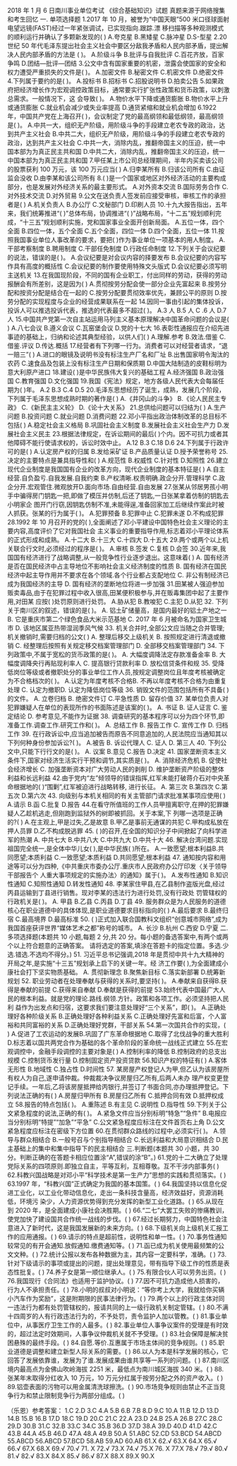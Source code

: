 2018 年 1 月 6 日南川事业单位考试
《综合基础知识》试题
真题来源于网络搜集和考生回忆
一. 单项选择题
1.2017 年 10 月，被誉为“中国天眼”500 米口径球面射电望远镜(FAST)经过一年紧张调试，已实现指向.跟踪.漂 移扫描等多种观测模式的顺利运行并确认了多颗新发现的(   )
A.夸克星 B.黑矮星 C.脉冲星 D.S-型星
2.20 世纪 50 年代毛泽东提出社会主义社会中要区分敌我矛盾和人民内部矛盾，提出解决人民内部矛盾的方法是 (   )。
A.阶级斗争 B.批评与自我批评 C.百花齐放，百家争鸣 D.团结—批评—团结
3.公文中含有国家重要的机密，泄露会使国家的安全和权力遭受严重损失的文件是(   )。 
A.加密文件 B.秘密文件
C.机密文件 D.绝密文件 
4.下列属于要约的是(   )。 
A.投标书 B.招标书 C.招股说明书 D.拍卖公告
5.如果政府把经济增长作为宏观调控政策目标，通常要实行扩张性政策和货币政策，以刺激总需求。一般情况下，这 会导致(   )。
A.物价水平下降或通货膨胀 B.物价水平上升或通货膨胀 C.就业机会减少或失业率提高 D.通货紧缩和就业机会增加
6.1922 年，中国共产党在上海召开(   )，会议制定了党的最高纲领和最低纲领，最高纲领是(   )。
 A.中共一大，组织无产阶级，用阶级斗争的手段建立老农专政的政治，达到共产主义社会 
B.中共二大，组织无产阶级，用阶级斗争的手段建立老农专政的政治，达到共产主义社会 
C.中共一大，消除内乱，推翻帝国主义的压迫，统一中国本部为为真正民主共和国 
D.中共二大，消除内乱，推翻帝国主义的压迫，统一中国本部为为真正民主共和国
7.甲任某上市公司总经理期间，半年内买卖该公司的股票获利 100 万元，该 100 万元应当(   )
A.归李某所有 B.归该公司所有
C.由证监会没收 D.由李某和该公司所有
8.(   )是一个国家或地区对外经济活动的主要构成部分，也是发展对外经济关系的最主要形式。 
A.对外资本交流 B.国际劳务合作
C.对外技术交流 D.对外贸易 
9.公文在送负责人签发前应接受审核，审核工作的承担者是(   ) 
A.机关负责人 B.办公厅 C.文秘部门 D.印刷人员
10.十九大报告指出，五年来，我们统筹推进“(   )”总体布局，协调推进“(   )”战略布局，“十二五”规划顺利完 成，“十三五”规划顺利实施，党和国家事业全面开创新局面。
A.五位一体，四个全面 B.四位一体，五个全面 C.五个全面，四位一体 D.四个全面，五位一体
11.按照我国事业单位人事改革的要求，要把(   )作为事业单位一项基本的用人制度。 
A.干部考察制度 B.聘用制度 C.干部任免制度 D.行政任命制度 
12.下列关于会议纪要的说法，错误的是(   )。
A.会议纪要是对会议内容的择要发布 B.会议纪要的内容写作具有高度的概括性 
C.会议纪要的制作要使用特殊文头版式 D.会议纪要必须写明主送机关
13.在我国现阶段，不同的国有企业职工，付出同样的劳动，获得的劳动报酬会有所差别，这是因为(   )
A.贯彻按劳分配会使一部分企业先富起来
B.按劳分配和按资分配是结合在一起的 
C.按劳分配要贯彻效率优先，兼顾公平的原则 
D.按劳分配的实现程度与企业的经营成果联系在一起
14.因同一事由引起的集体投诉，投诉人可以推选投诉代表，推选的代表最多不超过(   )。 
A.3 人 B.5 人 C .6 人 D.7 人 
15.中国共产党第一次自主站运用马列主义基本原理解决中国革命问题的会议是(   )
 A.八七会议 B.遵义会议 C.瓦窑堡会议 D.党的十七大 
16.表彰性通报应在介绍先进事迹的基础上，归纳和论述其典型经验，以供人们(   )
A.理解.参考 B.效法.借鉴 C.借鉴.评议 D.传达.概括
17.经营者有下列哪一行为。消费者可以对经营者请求，“退一赔三”(   ) 
A.进口的眼镜及说明书没有标注生产厂名和厂址 B.出售国家明令淘汰的农药 
C.速食品及包装上没有标注生产日期和保质期 D.中国大陆制造的皮鞋标明为意大利原产进口 
18.建设(   )是中华民族伟大复兴的基础工程
A.经济强国 B.政治强国 C.教育强国 D.文化强国 
19.我国《宪法》规定，地方各级人民代表大会每届任期为(   )年。
A.2 B.3 C.4 D.5 
20.毛泽东思想经历了诞生，成熟，发展几个阶段，下列属于毛泽东思想成熟时期的著作是(   ) 
A.《井冈山的斗争》 B.《论人民民主专政》 C.《新民主主义轮》 D.《论十大关系》 
21.总供给问题可以归结为(   )
A.生产问题 B.投资问题 C.就业问题 D.消费问题 
22.邓小平指出政治体制改革的总目标不包括(   ) 
A.稳定社会主义格局 B.巩固社会主义制度 B.发展社会主义社会生产力 D.发展社会主义民主
23.根据法律规定，在诉讼期间的最后(   )个内。因不可抗力或者其他障碍不能行使请求权的，诉讼时效中止。 
A.12 B.3 C.18 D.6
24.下列属于行政许可的是(   ) 
A.认定房产权的归属 B.发给采矿证 B.产品质量认证 D.授予荣誉称号
25.决定的主要特点是兼具指导性和(   ) 
A.规范性 B.权威性 C.针对性 D.知照性
26.建立现代企业制度是我国国有企业的改革方向，现代企业制度的基本特征是(   ) 
A.自主经营.自负盈亏.自我发展.自我约束 B.产权清晰.权责明确.政企分开.管理科学
C.政企分开.宏观管住.微观放开D.面向市场.自由经营.自由发展
27.张某从邻居男孩小明手中骗得房门钥匙一把,即做了模压并仿制,后还了钥匙,一日张某拿着仿制的钥匙去小明家企 图开门行窃,因钥匙仿制不准,未能得逞,准备回家加工后继续作案此时被人抓获。张某的行为属于(   )。
A.犯罪预备 B.犯罪中止 C.犯罪未遂 D.不构成犯罪
28.1992 年 10 月召开的党的(   ),全面阐述了邓小平建设中国特色社会主义理论的主要内容,高度评价了它对我国社会 主义事业的重要指导作用,标志着邓小平理论体系的正式形成和成熟。
A.十二大 B.十三大 C.十四大 D.十五大 
29.两个或两个以上机关联合行文时,必须经过的程序是(   )。 
A.审核 B.签发 C.复核 D.会签
30.近年来,我国国有经济进行了战略调整,从一般竞争性行业逐步退出。这意味着(   ) 
A. 国有经济是否在国民经济中占主导地位不影响社会主义经济制度的性质
B. 国有经济在国民经济中起主导作用并不要求在各个领域.各个行业都占支配地位 
C. 非公有制经济已成为我国经济的主导
D. 国有经济的垄断地位将进一步加强
31.田某被人强迫参加贩卖毒品,由于在犯罪过程中收入很高,田某便积极参与,并在贩毒集团中起了主要作用,对田某 应按(   )处罚原则进行处罚。
A.胁从犯 B.教唆犯 C.主犯 D.从犯
32. 下列关于南川区的叙述，错误的是(   )。
A. 铝土矿储量高，是国内最好的铝土产地之一 
B. 它是重庆市第二个绿色食品大米示范基地 
C. 2017 年 6 月被命名为国家卫生城市
D. 该地区属亚热带湿润季风气候
33. 机关合并时,全部公文应当随之合并管理;机关撤销时,需要归档的公文(   ) 
A. 整理后移交上级机关
B. 按照规定进行清退或撤销
C. 经整理后按照有关规定移交档案管理部门 
D. 全部移交档案管理部门
34. 下列政策中,不属于宽松的货币政策的是(   )。
A. 大幅度调降法定存款准备金率 B. 大幅度调降央行再贴现利率人
C. 提高银行贷款利率 D. 放松信贷条件和规
35. 受降低岗位等级或者撤职处分的事业单位工作人员,按规定调整岗位且年度考核被确定为不合格档次的(   )。
A.认定为年度考核不合格B. 不再以年度考核不合格为由重复处理 
C. 认定为撤职D. 认定为降低岗位等级
36. 销毁文件的范围包括所有不具备(   )的文件。 
A. 立卷归档 B. 绝密文件订
C.平急性质 D. 留存价值
37. 某单位负责人对犯罪嫌疑人在单位的表现所作的书面陈述是该案的(   )。 
A. 书证 B. 证人证言
C. 鉴定结论 D. 参考意见,不能作为证据
38. 调查研究的基本程序可以分为四个环节,即准备工作.调查工作.研究工作和(   )。 
A. 总结工作 B. 报告工作 C. 宣传工作 D. 归档工作
39. 在行政诉讼中,应当追加被告而原告不同意追加的,人民法院应当通知其以下列何种身份参加诉讼?(   )。 
A.被告 B. 诉讼代理人 C. 证人 D. 第三人
40. 下列公文中,只能下行行文的是(   )。
A. 议案 B.意见 C.报告 D.决定
41. 国家垄断资本主义条件下,国家对经济生活实行干预和调节,其实质是(   )。 
A. 消除经济危机
B. 促使社会经济增长
C. 加强垄断资本对广大劳动人民的剥削
D. 维护垄断资产阶级的整体利益和长远利益
42.由于党内“左”倾领导的错误指挥,红军未能打破蒋介石对中央革命根据地的(   )“围剿”,红军被迫进行战略转移, 进行长征。
A. 第三次 B.第四次 C.第五次 D.第六次
43. 向级别与本机关相同的有关主管部门请求批准某事项应使用(   ) 
A.请示 B.函 C.批复 D.报告
44.在看守所值班的工作人员甲擅离职守,在押的犯罪嫌疑人乙趁机逃走,但刚跑到监狱外的树即被抓回。关于本案,下 列哪一选项是正确的?(   )
A.在主观上,甲是过失,乙是故意 B.甲乙是事前无通谋的共犯 C.甲构成私放在押人员罪 D.乙不构成脱逃罪
45. (   )的召开,在全国的知识分子中间掀起了向科学进军的热潮 
A. 中共七大 B.中共八大 C.中共九大 D.中共十大
46. 解决台湾问题.实现祖国完全统一,是全体中华儿女(   ),是中华民族(   )所在。 
A.一致愿望;根本利益B.共同愿望;本质利益 C.一致愿望;本质利益 D.共同愿望;根本利益
47. 通知按内容和用途等可以分为四种,《中共重庆市委办公厅.重庆市人民政府办公厅印发〈关于领导干部报告个 人重大事项规定的实施办法〉的通知》属于(   )。
A.发布性通知 B.知识性通知 C.知照性通知 D.转发性通知
48. 李某家住甲县,在乙县制作盗版光盘,经过丙县运输到丁县进行销售。现对李某的违法行为进行处罚,没有行政处 罚管辖权的行政机关是(   )。
A. 甲县 B.乙县 C.丙县 D.丁县
49. 服务群众是为人民服务的道德核心在职业道德中的具体体现,是职业道德要求目标指向的(   ) 
A.最后要求
B.最终归宿 C.最高境界 D.最高标准
50. (   )正式加入联合国教科文组织“创意城市网络”,成为我国首座获评世界“媒体艺术之都”称号的城市。 
A. 长沙 B.杭州 C.西安 D.宁夏
二.多项选择题(本题共 10 小题,每题 2 分,共 20 分。每小题的备选答案中,有两个或两个以上符合题意的正确答案。 请将选定的答案,填涂在答题卡的指定位置。多选.少选.错选.不选均不得分。)
51. 习近平总书记强调,2018 年是贯彻中共十九大精神的开局之年,是实施“十三五”规划承上启下的关键一年。经 济工作要(   ),为全面建成小康社会打下坚实物质基础。
A. 贯彻新理念 B.聚焦新目标 C.落实新部署 D.统筹新规划
52. 职业劳动者在处理奉献与获得的关系时,要坚持(   )。 
A.奉献来自获得B.获得是奉献的前提 C.获得来自奉献 D.奉献是获得的前提
53.始终代表中国最广大人民的根本利益。就是党的理论.路线.纲领.方针。政策和各项工作。必须坚持把人民利 益作为出发点和归宿，这要求我们要注意处理好“三个关系”，即(   )。
A.正确处理好各种阶级关系 B.正确处理好各种利益关系 
C.正确处理好先富和后富，个人富裕和共同富裕的关系 D.正确处理好党群，干部关系 
54.第一次国共合作的实现，(   ) 
A.促进了工农运动的发展B.巩固了广东革命根据地
C.取得了北伐战争的重大胜利
D.标志着以国共两党合作为基础的各个革命阶段的革命统一战线正式建立 
55.在宏观调控中，金融手段调控的主要对象是(   )
A.控制利率的降低 B.控制政府的总支出规模 C.控制货币发行量 D.控制固定资产投资贷款 
56.知识产权的特征有(   )
A.客体无形性 B.地域性 C.独占性 D.时间性
57. 某房屋产权登记人为甲,但乙认为该房屋所有权人为自己,遂申请仲裁。仲裁裁决争议房屋归乙所有,后两人未办 理产权变更登记手续。一年后,乙将该房屋抵押给丙银行,并签订了书面合同,亦办理抵押登记。下列说法正确的有(   )
A.房屋归甲所有 B.房屋归乙所有 C.抵押合同有效 D.抵押权成立 
58.报告的特点包括(   )。
A.重陈述 B.有主见 C.说明性 D.指导性 
59.下列关于公文紧急程度的说法,正确的有(   )。 
A.紧急文件应当分别标明“特急”“急件” B.电报应当分别标明“特提”“加急”“平急”
C.公文紧急程度应标注在文件首页右上角 D.公文紧急程度应标注在密级下方位置 
60.在贯彻群众路线的过程中,必须实行(   )。 
A.领导与群众相结合 B.一般号召与个别指导相结合
C.长远利益和大局意识相结合 D.民主基础上的集中和集中指导下的民主相结合
三.判断题(本题共 30 小题，共 30 分。判断正确的在答题卡相应位置涂“A”,错误的涂“B”。) 
61.党的十二大确立了处理党际关系的四项原则.即独立自主，平等互利，互相尊敬。互不干涉内部事务(   )
62.科教兴国战略是对邓小平“科学技术是第一生产力”思想的实践和贯彻落实。(   )
63.1997 年，“科教兴国”正式确定为我国的基本国策。(   )
64.我国坚持以信息化促进工业化，以工业化带动信息化，走出一条科技含量高，经济效益好，资源消耗低，环境污 染少，人力资源优势得到充分发挥的新型工业化道路。(   )
65.从现在到 2020 年，是全面建成小康社会决胜期。(   )
66.“二七”大罢工失败的惨痛教训，使党加快了建设国共合作统一战线的步伐。(   )
67.经过长期努力，中国特色社会注意进入了新时代，这是我国发展新的未来方向。(   )
68.下级机关向上级机关汇报工作的应用通报。(   )
69.请示的特点是超前性，说明性和单一性。(   )
70.事务性通知较常见的有开会通知.放假通知.缴费通知等。(   )
71.函已成为机关使用最频繁的公文文种。(   )
72.统计公报以发布各种数据为主，其内容一定要科学，准确。(   )
73.针对下级请示的事项或提出的问题，提出处理意见，带有指导下级工作的性质是表态性批复。(   )
74.养子女是第一顺位继承人。(   )
75.有限合伙人可以劳务出资。(   )
76.我国现行《合同法》也适用于监护协议。(   )
77.因不可抗力造成他人损害的，行为人不承担责任。(   )
78.小明的叔叔对小明说：“等你考上大学，我就给你买辆小汽车作为奖励”，这是附期限的民事法律行为。(   )
79.两个以上的行政主体对同一违法行为都有处罚管辖权的，报请共同的上一级行政机关制定管辖。(   )
80.不满十四周岁的人有行政违法行为的，不予处罚，责令监护人加以管教。(   )
81.事业单位中，从事医疗卫生工作的人最多。(   )
82.事业单位人事争议案件的受理是有时效的，超过法定时效期间，人事争议仲裁机关就不予受理。(   )
83.社会保障是解决贫困悬殊的最终手段。(   )
84.自愿.等价.互惠属于市场主体间的竞争规则。(   )
85.职业道德是调整和建立新型人际关系的需要。(   )
86.以人为本是科学发展的核心，它回答了发展依靠谁，发展为了谁.发展成果由谁共享等一系列的问题。(   )
87.南川区境内最高点为金佛山吹岭海拔 2251 米，最低点为南川城区海拔 340 米。(   )
88.张某年末取得分红收入 10 万元，10 万元分红属于按劳分配之外的资产收入。(   )
89.铝壶表面的污物可以用金属清洗球擦洗。(   )
90.市场竞争规则由禁止不正当竞争行为和禁止限制竞争行为两部分组成。(   )






（乐恩）参考答案：
1.C	2.D	3.C	4.A	5.B	6.B	7.B	8.D   9.C	10.A
11.B  12.D   13.D   14.B   15.B   16.B   17.D   18.C   19.D  20.C
21.C  22.A   23.D   24.B   25.A   26.B   27.C   28.C   29.D  30.B
31.C  32.B   33.C   34.C   35.B   36.D   37.D   38.A   39.D  40.D
41.D  42.C   43.B   44.A   45.B   46.D   47.A   48.A   49.B  50.A
51.ABC	52.CD	53.BCD   54.ABCD  55.ABCD
56.ABCD   57.BCD   58.AB	59.AD	60.AB
61.X	62.√ 63.X	64.X	65.√
66.√ 67.X	68.X	69.√ 70.√
71. X   72.√ 73.X	74.√ 75.X
76. X 77.X	78.√ 79.√ 80.√
81.√ 82.√ 83.X	84.X	85.√
86.√ 87.X	88.X	89.X	90.X
